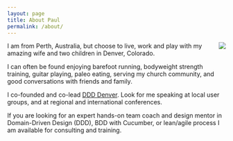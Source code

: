 ```yaml
---
layout: page
title: About Paul
permalink: /about/
---
```

<section  class="gravatar visible-desktop">
  <img style="float:right" src="http://www.gravatar.com/avatar/4ce180eb1538932a4cc5b14c9eb0e83b?s=300">
  <p>I am from Perth, Australia, but choose to live, work and play with my amazing wife and two children in Denver, Colorado.</p> 

  <p>I can often be found enjoying barefoot running, bodyweight strength training, guitar playing, paleo eating, serving my church community, and good conversations with friends and family.</p>

  <p>I co-founded and co-lead <a href="http://bit.ly/ddd_den">DDD Denver</a>. Look for me speaking at local user groups, and at regional and international conferences.</p>

  <p>If you are looking for an expert hands-on team coach and design mentor in Domain-Driven Design (DDD), BDD with Cucumber, or lean/agile process I am available for consulting and training.</p>
</section>

